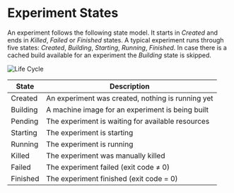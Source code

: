 # Experiment States

An experiment follows the following state model.
It starts in _Created_ and ends in _Killed_, _Failed_ or _Finished_ states. A typical experiment runs through five states:
_Created_, _Building_, _Starting_, _Running_, _Finished_.
In case there is a cached build available for an experiment the _Building_ state is skipped.

<img src="/img/lifecycle.png" alt="Life Cycle" />

| State    | Description                                       |
| -------- | ------------------------------------------------- |
| Created  | An experiment was created, nothing is running yet |
| Building | A machine image for an experiment is being built  |
| Pending  | The experiment is waiting for available resources |
| Starting | The experiment is starting                        |
| Running  | The experiment is running                         |
| Killed   | The experiment was manually killed                |
| Failed   | The experiment failed (exit code ≠ 0)      |
| Finished | The experiment finished (exit code = 0)    |
